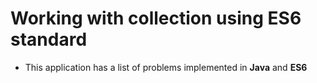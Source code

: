 # Working with collection using ES6 standard

* This application has a list of problems implemented in **Java** and **ES6**
